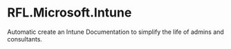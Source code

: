 # RFL.Microsoft.Intune
Automatic create an Intune Documentation to simplify the life of admins and consultants.
